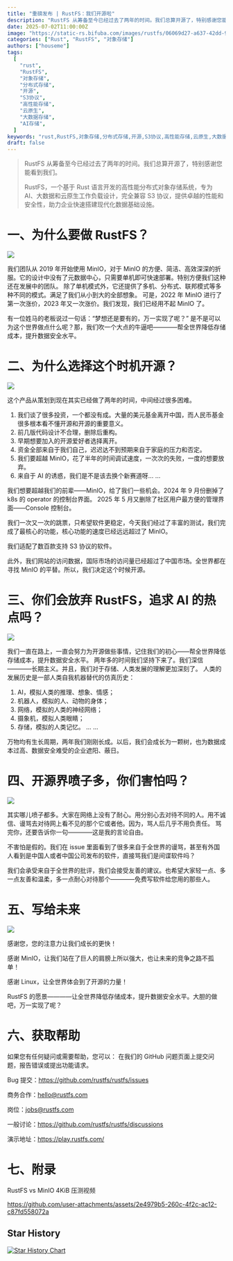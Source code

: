 ```yaml
---
title: "重磅发布 | RustFS：我们开源啦"
description: "RustFS 从筹备至今已经过去了两年的时间。我们总算开源了，特别感谢您能看到我们。RustFS，一个基于 Rust 语言开发的高性能分布式对象存储系统，专为 AI、大数据和云原生工作负载设计，完全兼容 S3 协议，提供卓越的性能和安全性，助力企业快速搭建现代化数据基础设施。"
date: 2025-07-02T11:00:00Z
image: "https://static-rs.bifuba.com/images/rustfs/06069d27-a637-42dd-95dc-52aeec4bdcb3.png"
categories: ["Rust", "RustFS", "对象存储"]
authors: ["houseme"]
tags:
  [
    "rust",
    "RustFS",
    "对象存储",
    "分布式存储",
    "开源",
    "S3协议",
    "高性能存储",
    "云原生",
    "大数据存储",
    "AI存储",
  ]
keywords: "rust,RustFS,对象存储,分布式存储,开源,S3协议,高性能存储,云原生,大数据存储,AI存储"
draft: false
---
```


> RustFS 从筹备至今已经过去了两年的时间。我们总算开源了，特别感谢您能看到我们。
>
> RustFS，一个基于 Rust 语言开发的高性能分布式对象存储系统，专为 AI、大数据和云原生工作负载设计，完全兼容 S3 协议，提供卓越的性能和安全性，助力企业快速搭建现代化数据基础设施。

# 一、为什么要做 RustFS？

![](https://static-rs.bifuba.com/images/rustfs/06069d27-a637-42dd-95dc-52aeec4bdcb3.png)

我们团队从 2019 年开始使用 MinIO，对于 MinIO 的方便、简洁、高效深深的折服。它的设计中没有了元数据中心，只需要单机即可快速部署。特别方便我们这种还在发展中的团队。
除了单机模式外，它还提供了多机、分布式、联邦模式等多种不同的模式。满足了我们从小到大的全部想象。
可是，2022 年 MinIO 进行了第一次涨价，2023 年又一次涨价。我们发现，我们已经用不起 MinIO 了。

有一位姓马的老板说过一句话：“梦想还是要有的，万一实现了呢？”
是不是可以为这个世界做点什么呢？那，我们吹一个大点的牛逼吧————帮全世界降低存储成本，提升数据安全水平。

# 二、为什么选择这个时机开源？

![](https://static-rs.bifuba.com/images/rustfs/cd085003-3a99-4f14-9786-2b6e222d7e94.png)

这个产品从策划到现在其实已经做了两年的时间，中间经过很多困难。

1. 我们谈了很多投资，一个都没有成。大量的美元基金离开中国，而人民币基金很多根本看不懂开源和开源的重要意义。
2. 前几版代码设计不合理，删除后重构。
3. 早期想要加入的开源爱好者选择离开。
4. 资金全部来自于我们自己，迟迟达不到预期来自于家庭的压力和否定。
5. 我们要超越 MinIO，花了半年的时间调试速度，一次次的失败，一度的想要放弃。
6. 来自于 AI 的诱惑，我们是不是该去换个新赛道呀... ...

我们想要超越我们的前辈——MinIO，给了我们一些机会。2024 年 9 月份删掉了 k8s 的 operator 的控制台界面。
2025 年 5 月又删除了社区用户最方便的管理界面——Console 控制台。

我们一次又一次的跳票，只希望软件更稳定，今天我们经过了丰富的测试，我们完成了最核心的功能，核心功能的速度已经远远超过了 MinIO。

我们适配了数百款支持 S3 协议的软件。

此外，我们网站的访问数据，国际市场的访问量已经超过了中国市场。全世界都在寻找 MinIO 的平替。所以，我们决定这个时候开源。

# 三、你们会放弃 RustFS，追求 AI 的热点吗？

![](https://static-rs.bifuba.com/images/rustfs/15eb982c-bcff-4eb6-9c2d-1fa92441f72e.png)

我们一直在路上，一直会努力为开源做些事情，记住我们的初心——帮全世界降低存储成本，提升数据安全水平。
两年多的时间我们坚持下来了。我们深信————长期主义。并且，我们对于存储、人类发展的理解更加深刻了。
人类的发展历史是一部人类自我机器替代的仿真历史：

1. AI，模拟人类的推理、想象、情感；
2. 机器人，模拟的人、动物的身体；
3. 网络，模拟的人类的神经网络；
4. 摄象机，模拟人类眼睛；
5. 存储，模拟的人类记忆。
   ... ...

万物均有生长周期，两年我们刚刚长成。以后，我们会成长为一颗树，也为数据成本过高、数据安全难受的企业遮阳、蔽日。

# 四、开源界喷子多，你们害怕吗？

![](https://static-rs.bifuba.com/images/rustfs/88ba5d5f-282d-4a5e-8d84-97126f000915.png)

其实哪儿喷子都多。大家在网络上没有了耐心。用分别心去对待不同的人。用不诚信、谩骂去对待网上看不见的那个它或者他。因为，骂人后几乎不用负责任。
骂完你，还要告诉你一句————这是我的言论自由。

不害怕是假的。我们在 issue 里面看到了很多来自于全世界的谩骂，甚至有外国人看到是中国人或者中国公司发布的软件，直接骂我们是间谍软件吗？

我们会承受来自于全世界的批评，我们会接受友善的建议。也希望大家轻一点、多一点友善和温柔，多一点耐心对待那个————免费写软件给您用的那些人。

# 五、写给未来

![](https://static-rs.bifuba.com/images/rustfs/1ec4d812-db70-48cf-b067-14d9035a0538.png)

感谢您，您的注意力让我们成长的更快！

感谢 MinIO，让我们站在了巨人的肩膀上所以强大，也让未来的竞争之路不孤单！

感谢 Linux，让全世界体会到了开源的力量！

RustFS 的愿景————让全世界降低存储成本，提升数据安全水平。大胆的做吧，万一实现了呢？

# 六、获取帮助

如果您有任何疑问或需要帮助，您可以：
在我们的 GitHub 问题页面上提交问题，报告错误或提出功能请求。

Bug 提交：https://github.com/rustfs/rustfs/issues

商务合作：hello@rustfs.com

岗位：jobs@rustfs.com

一般讨论：https://github.com/rustfs/rustfs/discussions

演示地址：https://play.rustfs.com/

# 七、附录

RustFS vs MinIO 4KiB 压测视频

<https://github.com/user-attachments/assets/2e4979b5-260c-4f2c-ac12-c87fd558072a>

## Star History

[![Star History Chart](https://api.star-history.com/svg?repos=rustfs/rustfs&type=Date)](https://www.star-history.com/#rustfs/rustfs&Date)
